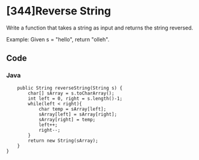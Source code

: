 # [344]Reverse String

Write a function that takes a string as input and returns the string reversed.

Example:
Given s = "hello", return "olleh".

## Code

### Java
```public class Solution {
    public String reverseString(String s) {
        char[] sArray = s.toCharArray();
        int left = 0, right = s.length()-1;
        while(left < right){
            char temp = sArray[left];
            sArray[left] = sArray[right];
            sArray[right] = temp;
            left++;
            right--;
        }
        return new String(sArray);
    }
}
```




